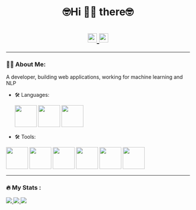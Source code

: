 <div id="header" align="center">
   <h1>🤓Hi 🥝🍇 there🤓<h1/>
  <div id="badges">
    <a href="https://twitter.com/fecat233">
      <img src="https://img.shields.io/badge/Twitter-blue?style=for-the-badge&logo=twitter&logoColor=white" alt="Twitter Badge" height="25"/>
    </a>
    <a href="mailto:https://twitter.com/fecat233">
      <img src="https://img.shields.io/badge/-Email-green" alt="Email Badge" height="25"/>
    </a>
  </div>
</div>

---
### :man_technologist: About Me:
  A developer, building web applications, working for machine learning and NLP
  
   + :hammer_and_wrench: Languages:
    <div>
      <img src="https://cdn.jsdelivr.net/gh/devicons/devicon/icons/javascript/javascript-original.svg" width="60" height="60"/>
      <img src="https://cdn.jsdelivr.net/gh/devicons/devicon/icons/typescript/typescript-original.svg" width="60" height="60"/>
      <img src="https://cdn.jsdelivr.net/gh/devicons/devicon/icons/python/python-original-wordmark.svg" width="60" height="60"/>
    <div/>
      
   + :hammer_and_wrench: Tools:
   <div>
     <img src="https://cdn.jsdelivr.net/gh/devicons/devicon/icons/react/react-original-wordmark.svg" width="60" height="60"/>
     <img src="https://cdn.jsdelivr.net/gh/devicons/devicon/icons/nodejs/nodejs-original-wordmark.svg" width="60" height="60"/>
     <img src="https://cdn.jsdelivr.net/gh/devicons/devicon/icons/pytorch/pytorch-plain-wordmark.svg" width="60" height="60"/>
     <img src="https://cdn.jsdelivr.net/gh/devicons/devicon/icons/mysql/mysql-original-wordmark.svg" width="60" height="60"/>
     <img src="https://cdn.jsdelivr.net/gh/devicons/devicon/icons/mongodb/mongodb-original-wordmark.svg" width="60" height="60"/>
     <img src="https://cdn.jsdelivr.net/gh/devicons/devicon/icons/redis/redis-original-wordmark.svg" width="60" height="60"/>
   </div>
  
---
### :fire: My Stats :
  <div>
    <a href="https://git.io/streak-statss">
      <img src="https://streak-stats.demolab.com?user=fecat233&theme=github-light&hide_border=true&border_radius=5&date_format=%5BY.%5Dn.j" />
    </a>
    <a href="https://github.com/anuraghazra/github-readme-stats">
      <img src="https://github-readme-stats.vercel.app/api?username=fecat233&show_icons=true&theme=Gradient" />
    </a>
    <a href="https://github.com/anuraghazra/github-readme-stats">
     <img src="https://github-readme-stats.vercel.app/api/top-langs/?username=fecat233&layout=compact" />
    </a>
  <div/>
